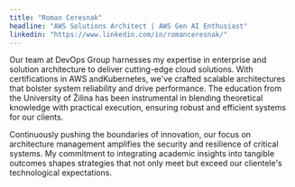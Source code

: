 ```yaml
---
title: "Roman Ceresnak" 
headline: "AWS Solutions Architect | AWS Gen AI Enthusiast"
linkedin: "https://www.linkedin.com/in/romanceresnak/"
---
```


Our team at DevOps Group harnesses my expertise in enterprise and solution architecture to deliver cutting-edge cloud solutions. With certifications in AWS andKubernetes, we've crafted scalable architectures that bolster system reliability and drive performance. The education from the University of Žilina has been instrumental in blending theoretical knowledge with practical execution, ensuring robust and efficient systems for our clients.

Continuously pushing the boundaries of innovation, our focus on architecture management amplifies the security and resilience of critical systems. My commitment to integrating academic insights into tangible outcomes shapes strategies that not only meet but exceed our clientele's technological expectations.
